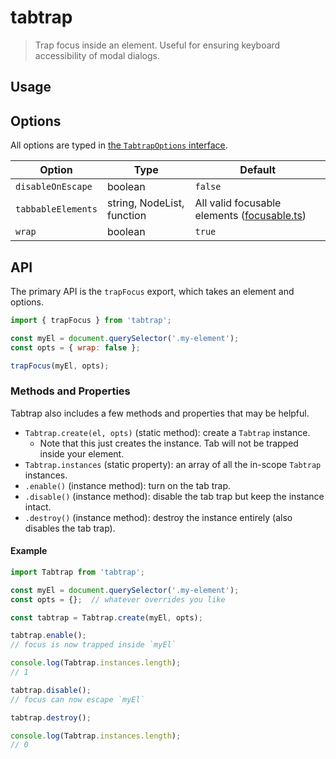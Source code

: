 # tabtrap

> Trap focus inside an element. Useful for ensuring keyboard accessibility of modal dialogs.

## Usage

## Options

All options are typed in [the `TabtrapOptions` interface](blob/master/src/tabtrap.ts#L3).

| Option | Type | Default |
| ------ | ---- | ------- |
| `disableOnEscape` | boolean | `false` |
| `tabbableElements` | string, NodeList, function | All valid focusable elements ([focusable.ts](blob/master/src/focusable.ts)) |
| `wrap` | boolean | `true` |

## API

The primary API is the `trapFocus` export, which takes an element and options.

```javascript
import { trapFocus } from 'tabtrap';

const myEl = document.querySelector('.my-element');
const opts = { wrap: false };

trapFocus(myEl, opts);
```

### Methods and Properties

Tabtrap also includes a few methods and properties that may be helpful.

* `Tabtrap.create(el, opts)` (static method): create a `Tabtrap` instance.
   - Note that this just creates the instance. Tab will not be trapped inside your element.
* `Tabtrap.instances` (static property): an array of all the in-scope `Tabtrap` instances.
* `.enable()` (instance method): turn on the tab trap.
* `.disable()` (instance method): disable the tab trap but keep the instance intact.
* `.destroy()` (instance method): destroy the instance entirely (also disables the tab trap).

#### Example

```javascript
import Tabtrap from 'tabtrap';

const myEl = document.querySelector('.my-element');
const opts = {};  // whatever overrides you like

const tabtrap = Tabtrap.create(myEl, opts);

tabtrap.enable();
// focus is now trapped inside `myEl`

console.log(Tabtrap.instances.length);
// 1

tabtrap.disable();
// focus can now escape `myEl`

tabtrap.destroy();

console.log(Tabtrap.instances.length);
// 0
```

